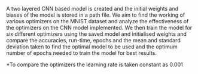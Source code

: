 A two layered CNN based model is created and the initial weights and biases of the model is stored in a path file. We aim to find the working of various optimizers on the MNIST dataset and analyze the effectiveness of the optimizers on the CNN model implemented.
We then train the model for six different optimizers using the saved model and initialised weights and compare the accuracies, run-time, epochs and the mean and standard deviation taken to find the optimal model to be used and the optimum number of epochs needed to train the model for best results.

*To compare the optimizers the learning rate is taken constant as 0.001

